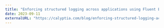 ```yaml
---
title: "Enforcing structured logging across applications using Fluent Bit"
date: 2023-09-11
externalURL: "https://calyptia.com/blog/enforcing-structured-logging-across-applications-using-fluent-bit"
---
```




